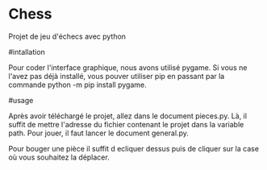 # Chess
Projet de jeu d'échecs avec python

#intallation

Pour coder l'interface graphique, nous avons utilisé pygame. Si vous ne l'avez pas déjà installé, vous pouver utiliser pip en passant par la commande python -m pip install pygame. 

#usage

Après avoir téléchargé le projet, allez dans le document pieces.py. Là, il suffit de mettre l'adresse du fichier contenant le projet dans la variable path. Pour jouer, il faut lancer le document general.py. 

Pour bouger une pièce il suffit d ecliquer dessus puis de cliquer sur la case où vous souhaitez la déplacer.
